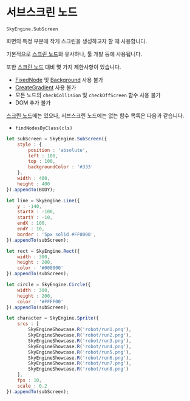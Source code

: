 # 서브스크린 노드
`SkyEngine.SubScreen`

화면의 특정 부분에 작게 스크린을 생성하고자 할 때 사용합니다.

기본적으로 [스크린 노드](Screen.md)와 유사하나, 툴 개발 등에 사용됩니다.

또한 [스크린 노드](Screen.md) 대비 몇 가지 제한사항이 있습니다.

- [FixedNode](FixedNode.md) 및 [Background](Image.md#배경-노드) 사용 불가
- [CreateGradient](../CreateGradient.md) 사용 불가
- 모든 노드의 `checkCollision` 및 `checkOffScreen` 함수 사용 불가
- DOM 추가 불가

[스크린 노드](Screen.md)에는 있으나, 서브스크린 노드에는 없는 함수 목록은 다음과 같습니다.

- `findNodesByClass(cls)`

```javascript
let subScreen = SkyEngine.SubScreen({
	style : {
		position : 'absolute',
		left : 100,
		top : 100,
		backgroundColor : '#333'
	},
	width : 400,
	height : 400
}).appendTo(BODY);

let line = SkyEngine.Line({
	y : -140,
	startX : -100,
	startY : -10,
	endX : 100,
	endY : 10,
	border : '5px solid #FF0000',
}).appendTo(subScreen);

let rect = SkyEngine.Rect({
	width : 300,
	height : 200,
	color : '#008000'
}).appendTo(subScreen);

let circle = SkyEngine.Circle({
	width : 300,
	height : 200,
	color : '#FFFF00'
}).appendTo(subScreen);

let character = SkyEngine.Sprite({
	srcs : [
		SkyEngineShowcase.R('robot/run1.png'),
		SkyEngineShowcase.R('robot/run2.png'),
		SkyEngineShowcase.R('robot/run3.png'),
		SkyEngineShowcase.R('robot/run4.png'),
		SkyEngineShowcase.R('robot/run5.png'),
		SkyEngineShowcase.R('robot/run6.png'),
		SkyEngineShowcase.R('robot/run7.png'),
		SkyEngineShowcase.R('robot/run8.png')
	],
	fps : 10,
	scale : 0.2
}).appendTo(subScreen);
```